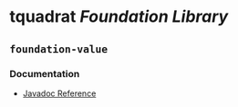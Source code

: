 # tquadrat *Foundation Library*
## `foundation-value`
### Documentation

- [Javadoc Reference](https://htmlpreview.github.io/?https://github.com/tquadrat/foundation-value/blob/master/javadoc/index.html)